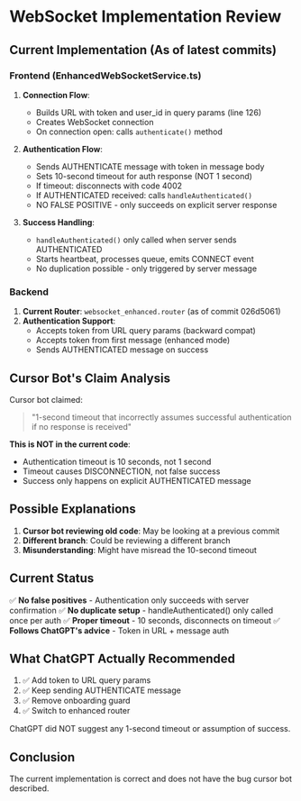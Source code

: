 # WebSocket Implementation Review

## Current Implementation (As of latest commits)

### Frontend (EnhancedWebSocketService.ts)

1. **Connection Flow**:
   - Builds URL with token and user_id in query params (line 126)
   - Creates WebSocket connection
   - On connection open: calls `authenticate()` method

2. **Authentication Flow**:
   - Sends AUTHENTICATE message with token in message body
   - Sets 10-second timeout for auth response (NOT 1 second)
   - If timeout: disconnects with code 4002
   - If AUTHENTICATED received: calls `handleAuthenticated()`
   - NO FALSE POSITIVE - only succeeds on explicit server response

3. **Success Handling**:
   - `handleAuthenticated()` only called when server sends AUTHENTICATED
   - Starts heartbeat, processes queue, emits CONNECT event
   - No duplication possible - only triggered by server message

### Backend 

1. **Current Router**: `websocket_enhanced.router` (as of commit 026d5061)
2. **Authentication Support**:
   - Accepts token from URL query params (backward compat)
   - Accepts token from first message (enhanced mode)
   - Sends AUTHENTICATED message on success

## Cursor Bot's Claim Analysis

Cursor bot claimed:
> "1-second timeout that incorrectly assumes successful authentication if no response is received"

**This is NOT in the current code**:
- Authentication timeout is 10 seconds, not 1 second
- Timeout causes DISCONNECTION, not false success
- Success only happens on explicit AUTHENTICATED message

## Possible Explanations

1. **Cursor bot reviewing old code**: May be looking at a previous commit
2. **Different branch**: Could be reviewing a different branch
3. **Misunderstanding**: Might have misread the 10-second timeout

## Current Status

✅ **No false positives** - Authentication only succeeds with server confirmation
✅ **No duplicate setup** - handleAuthenticated() only called once per auth
✅ **Proper timeout** - 10 seconds, disconnects on timeout
✅ **Follows ChatGPT's advice** - Token in URL + message auth

## What ChatGPT Actually Recommended

1. ✅ Add token to URL query params
2. ✅ Keep sending AUTHENTICATE message  
3. ✅ Remove onboarding guard
4. ✅ Switch to enhanced router

ChatGPT did NOT suggest any 1-second timeout or assumption of success.

## Conclusion

The current implementation is correct and does not have the bug cursor bot described.